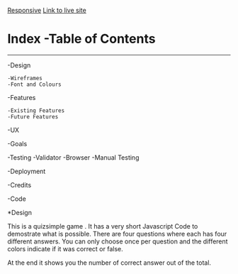 [Responsive](https://ui.dev/amiresponsive?url=https://charly1357.github.io/quizsimple/)
[Link to live site](https://charly1357.github.io/quizsimple)
# Index -Table of Contents
***

 -Design
 
    -Wireframes
    -Font and Colours
    
-Features

    -Existing Features
    -Future Features
    
-UX

   -Goals
   
-Testing
   -Validator
   -Browser
   -Manual Testing
   
-Deployment

-Credits

   -Code
  
  *Design
  
  This is a quizsimple game .
  It has a very short Javascript Code to demostrate what is possible.
  There are four questions where each has four different answers.
  You can only choose once per question and the different colors indicate  if it was correct or false.
  
  At the end it shows you the number of correct answer out of the total.